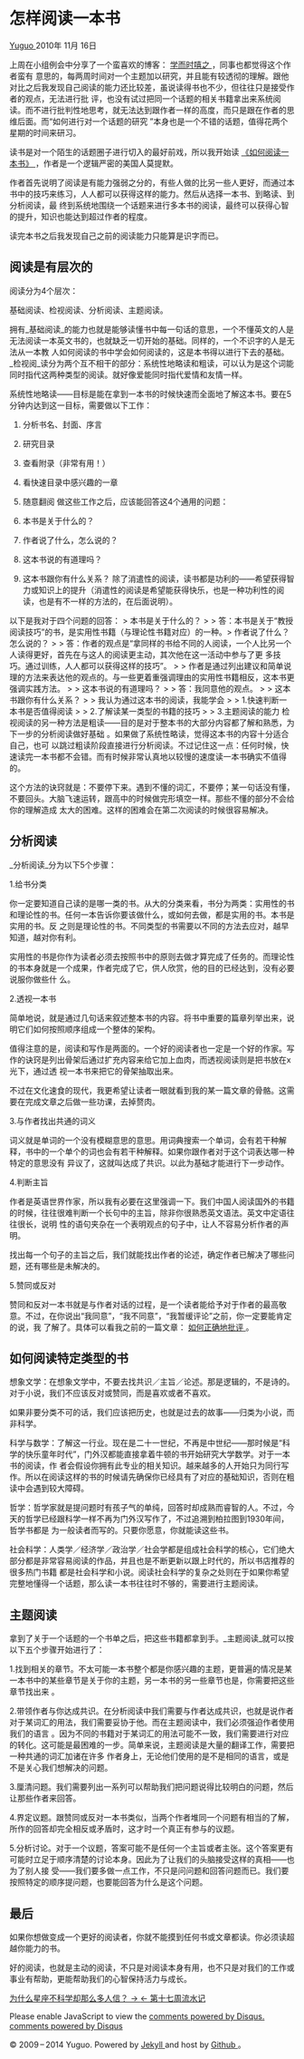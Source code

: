 #  怎样阅读一本书

[ Yuguo ](http://yuguo.us) 2010年 11月 16日

上周在小组例会中分享了一个蛮喜欢的博客： [ 学而时嘻之 ](http://www.geekonomics10000.com/) ，同事也都觉得这个作者蛮有
意思的，每两周时间对一个主题加以研究，并且能有较透彻的理解。跟他对比之后我发现自己阅读的能力还比较差，虽说读得书也不少，但往往只是接受作者的观点，无法进行批
评，也没有试过把同一个话题的相关书籍拿出来系统阅读。而不进行批判性地思考，就无法达到跟作者一样的高度，而只是跟在作者的思维后面。而“如何进行对一个话题的研究
”本身也是一个不错的话题，值得花两个星期的时间来研习。

读书是对一个陌生的话题圈子进行切入的最好前戏，所以我开始读 [ 《如何阅读一本书》
](http://book.douban.com/subject/1013208/) ，作者是一个逻辑严密的美国人莫提默。

作者首先说明了阅读是有能力强弱之分的，有些人做的比另一些人更好，而通过本书中的技巧来练习，人人都可以获得这样的能力。然后从选择一本书、到略读、到分析阅读，最
终到系统地围绕一个话题来进行多本书的阅读，最终可以获得心智的提升，知识也能达到超过作者的程度。

读完本书之后我发现自己之前的阅读能力只能算是识字而已。

##  阅读是有层次的

阅读分为4个层次：

基础阅读、检视阅读、分析阅读、主题阅读。

拥有_基础阅读_的能力也就是能够读懂书中每一句话的意思，一个不懂英文的人是无法阅读一本英文书的，也就缺乏一切开始的基础。同样的，一个不识字的人是无法从一本教
人如何阅读的书中学会如何阅读的，这是本书得以进行下去的基础。
_检视阅_读分为两个互不相干的部分：系统性地略读和粗读，可以认为是这个词能同时指代这两种类型的阅读。就好像爱能同时指代爱情和友情一样。

系统性地略读——目标是能在拿到一本书的时候快速而全面地了解这本书。要在5分钟内达到这一目标，需要做以下工作：

  1. 分析书名、封面、序言 
  2. 研究目录 
  3. 查看附录（非常有用！） 
  4. 看快速目录中感兴趣的一章 
  5. 随意翻阅 做这些工作之后，应该能回答这4个通用的问题： 

  6. 本书是关于什么的？ 
  7. 作者说了什么，怎么说的？ 
  8. 这本书说的有道理吗？ 
  9. 这本书跟你有什么关系？ 除了消遣性的阅读，读书都是功利的——希望获得智力或知识上的提升（消遣性的阅读是希望能获得快乐，也是一种功利性的阅读，也是有不一样的方法的，在后面说明）。 

以下是我对于四个问题的回答： > 本书是关于什么的？ > > 答：本书是关于“教授阅读技巧”的书，是实用性书籍（与理论性书籍对应）的一种。>
作者说了什么？怎么说的？ > > 答：作者的观点是“拿同样的书给不同的人阅读，一个人比另一个人读得更好，首先在与这人的阅读更主动，其次他在这一活动中参与了更
多技巧。通过训练，人人都可以获得这样的技巧”。 > >
作者是通过列出建议和简单说理的方法来表达他的观点的。与一些更着重强调理由的实用性书籍相反，这本书更强调实践方法。 > > 这本书说的有道理吗？ > >
答：我同意他的观点。 > > 这本书跟你有什么关系？ > > 我认为通过这本书的阅读，我能学会 > > 1.快速判断一本书是否值得阅读 > >
2.了解读某一类型的书籍的技巧 > > 3.主题阅读的能力
检视阅读的另一种方法是粗读——目的是对于整本书的大部分内容都了解和熟悉，为下一步的分析阅读做好基础 。如果做了系统性略读，觉得这本书的内容十分适合自己，也可
以跳过粗读阶段直接进行分析阅读。不过记住这一点：任何时候，快速读完一本书都不会错。而有时候非常认真地以较慢的速度读一本书确实不值得的。

这个方法的诀窍就是：不要停下来。遇到不懂的词汇，不要停；某一句话没有懂，不要回头。大脑飞速运转，跟高中的时候做完形填空一样。那些不懂的部分不会给你的理解造成
太大的困难。这样的困难会在第二次阅读的时候很容易解决。

##  分析阅读

_分析阅读_分为以下5个步骤：

1.给书分类

你一定要知道自己读的是哪一类的书。从大的分类来看，书分为两类：实用性的书和理论性的书。任何一本告诉你要该做什么，或如何去做，都是实用的书。本书是实用的书。反
之则是理论性的书。不同类型的书需要以不同的方法去应对，越早知道，越对你有利。

实用性的书是你作为读者必须去按照书中的原则去做才算完成了任务的。而理论性的书本身就是一个成果，作者完成了它，供人欣赏，他的目的已经达到，没有必要说服你做些什
么。

2.透视一本书

简单地说，就是通过几句话来叙述整本书的内容。将书中重要的篇章列举出来，说明它们如何按照顺序组成一个整体的架构。

值得注意的是，阅读和写作是两面的。一个好的阅读者也一定是一个好的作家。写作的诀窍是列出骨架后通过扩充内容来给它加上血肉，而透视阅读则是把书放在x光下，通过透
视一本书来把它的骨架抽取出来。

不过在文化速食的现代，我更希望让读者一眼就看到我的某一篇文章的骨骼。这需要在完成文章之后做一些功课，去掉赘肉。

3.与作者找出共通的词义

词义就是单词的一个没有模糊意思的意思。用词典搜索一个单词，会有若干种解释，书中的一个单个的词也会有若干种解释。如果你跟作者对于这个词表达哪一种特定的意思没有
异议了，这就叫达成了共识。以此为基础才能进行下一步动作。

4.判断主旨

作者是英语世界作家，所以我有必要在这里强调一下。我们中国人阅读国外的书籍的时候，往往很难判断一个长句中的主旨，除非你很熟悉英文语法。英文中定语往往很长，说明
性的语句夹杂在一个表明观点的句子中，让人不容易分析作者的声明。

找出每一个句子的主旨之后，我们就能找出作者的论述，确定作者已解决了哪些问题，还有哪些是未解决的。

5.赞同或反对

赞同和反对一本书就是与作者对话的过程，是一个读者能给予对于作者的最高敬意。不过，在你说出“我同意”，“我不同意”，“我暂缓评论”之前，你一定要能肯定的说，我
了解了。具体可以看我之前的一篇文章： [ 如何正确地批评 ](http://yuguo.us/weblog/comment-rightly/) 。

##  如何阅读特定类型的书

想象文学：在想象文学中，不要去找共识／主旨／论述。那是逻辑的，不是诗的。对于小说，我们不应该反对或赞同，而是喜欢或者不喜欢。

如果非要分类不可的话，我们应该把历史，也就是过去的故事——归类为小说，而非科学。

科学与数学：了解这一行业。现在是二十一世纪，不再是中世纪——那时候是“科学的快乐童年时代”，门外汉都能直接拿着牛顿的书开始研究大学数学。对于一本书的阅读，作
者会假设你拥有此专业的相关知识。越来越多的人开始只为同行写作。所以在阅读这样的书的时候请先确保你已经具有了对应的基础知识，否则在粗读中会遇到较大障碍。

哲学：哲学家就是提问题时有孩子气的单纯，回答时却成熟而睿智的人。不过，今天的哲学已经跟科学一样不再为门外汉写作了，不过追溯到柏拉图到1930年间，哲学书都是
为一般读者而写的。只要你愿意，你就能读这些书。

社会科学：人类学／经济学／政治学／社会学都是组成社会科学的核心，它们绝大部分都是非常容易阅读的作品，并且也是不断更新以跟上时代的，所以书店推荐的很多热门书籍
都是社会科学和小说。阅读社会科学的复杂之处则在于如果你希望完整地懂得一个话题，那么读一本书往往时不够的，需要进行主题阅读。

##  主题阅读

拿到了关于一个话题的一个书单之后，把这些书籍都拿到手。_主题阅读_就可以按以下五个步骤开始进行了：

1.找到相关的章节。不太可能一本书整个都是你感兴趣的主题，更普遍的情况是某一本书中的某些章节是关于你的主题，另一本书的另一些章节也是，你需要把这些章节找出来
。

2.带领作者与你达成共识。在分析阅读中我们需要与作者达成共识，也就是说作者对于某词汇的用法，我们需要妥协于他。而在主题阅读中，我们必须强迫作者使用我们的语言
。因为不同的书籍对于某词汇的用法可能不一致，我们需要进行对应的转化。这可能是最困难的一步。简单来说，主题阅读是大量的翻译工作，需要把一种共通的词汇加诸在许多
作者身上，无论他们使用的是不是相同的语言，或是不是关心我们想解决的问题。

3.厘清问题。我们需要列出一系列可以帮助我们把问题说得比较明白的问题，然后让那些作者来回答。

4.界定议题。跟赞同或反对一本书类似，当两个作者堆同一个问题有相当的了解，所作的回答却完全相反或矛盾时，这才时一个真正有参与的议题。

5.分析讨论。对于一个议题，答案可能不是任何一个主旨或者主张。这个答案更有可能时立足于顺序清楚的讨论本身。因此为了让我们的头脑接受这样的真相——也为了别人接
受——我们要多做一点工作，不只是问问题和回答问题而已。我们要按照特定的顺序提问题，也要能回答为什么是这个问题。

##  最后

如果你想做变成一个更好的阅读者，你就不能摸到任何书或文章都读。你必须读超越你能力的书。

好的阅读，也就是主动的阅读，不只是对阅读本身有用，也不只是对我们的工作或事业有帮助，更能帮助我们的心智保持活力与成长。

[ 为什么星座不科学却那么多人信？ → ](/weblog/about-constellation/) [ ← 第十七周流水记
](/weblog/week-17/)

Please enable JavaScript to view the [ comments powered by Disqus.
](http://disqus.com/?ref_noscript) [ comments powered by  Disqus
](http://disqus.com)

© 2009 – 2014 Yuguo. Powered by [ Jekyll ](https://github.com/mojombo/jekyll)
and host by [ Github ](https://github.com/yuguo) 。


